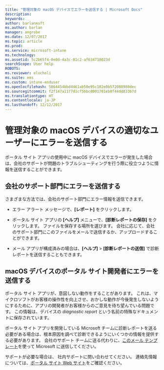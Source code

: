 ```yaml
---
title: "管理対象の macOS デバイスでエラーを送信する | Microsoft Docs"
description: 
keywords: 
author: barlanmsft
ms.author: barlan
manager: angrobe
ms.date: 12/07/2017
ms.topic: article
ms.prod: 
ms.service: microsoft-intune
ms.technology: 
ms.assetid: 5c2b65f4-0e0d-4a3c-81c2-af634718023d
searchScope: User help
ROBOTS: 
ms.reviewer: elocholi
ms.suite: ems
ms.custom: intune-enduser
ms.openlocfilehash: 5864454bbd4461ab50e95c102e0b572088980dec
ms.sourcegitcommit: f2f147a1177d1cf5bbc8001701eb8f44dd833b7d
ms.translationtype: HT
ms.contentlocale: ja-JP
ms.lasthandoff: 12/12/2017
---
```

# <a name="submit-errors-to-the-right-people-for-your-managed-macos-device"></a>管理対象の macOS デバイスの適切なユーザーにエラーを送信する

ポータル サイト アプリの使用中に macOS デバイスでエラーが発生した場合は、会社のサポートが問題のトラブルシューティングを行う際に役立つように情報を送信することができます。

## <a name="send-errors-to-your-company-support"></a>会社のサポート部門にエラーを送信する

 さまざまな方法では、会社のサポート部門にエラー情報を送信できます。

-   エラー アラート メッセージで、**[レポート]** をクリックします。

-   ポータル サイト アプリの **[ヘルプ]** メニューで、**[診断レポートの保存]** をクリックします。 ファイルを保存する場所を選びます。 会社に応じて、会社のサポート部門にこのファイルをメールで送信するか、アップロードすることができます。

- メール アプリが構成済みの場合は、**[ヘルプ]** > **[診断レポートの送信]** で診断レポートを送信することもできます。

## <a name="send-errors-to-the-company-portal-developers-for-macos-devices"></a>macOS デバイスのポータル サイト開発者にエラーを送信する

ポータル サイト アプリが、意図しない動作をすることがあります。 これは、マイクロソフトがお客様の操作性を向上させ、おかしな動作が今後発生しないようにするために、アプリの開発者がお客様からのご意見を待ち望んでいる問題です。 この情報は、デバイスの _diagnostic report_ という名前の特殊なドキュメントに保存されています。

ポータル サイト アプリを開発している Microsoft チームに診断レポートを送る必要がある場合は、根本原因を調べて診断できるようにいくつかの情報を提供する必要があります。 会社のサポート チームに送る代わりに、<a href="mailto:IntuneCPiOSfeedback@microsoft.com?subject=My Company Portal App Closed Unexpectedly&body=Press and hold, then paste your copied Company Portal app logs here.">このメール テンプレート</a>を使って Microsoft に送信してください。

サポートが必要な場合は、 社内サポートに問い合わせてください。 連絡先情報については、[ポータル サイト Web サイト](https://portal.manage.microsoft.com#HelpDeskDialog)をご確認ください。
